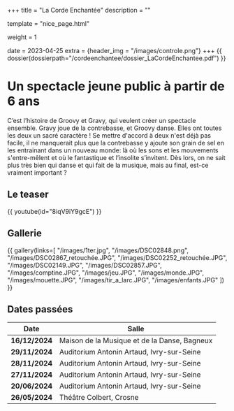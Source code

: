 +++
title = "La Corde Enchantée"
description = ""

template = "nice_page.html"

weight = 1

date = 2023-04-25
extra = {header_img = "/images/controle.png"}
+++
{{ dossier(dossierpath="/cordeenchantee/dossier_LaCordeEnchantee.pdf") }}




# Un spectacle jeune public à partir de 6 ans
 
C’est l’histoire de Groovy et Gravy, qui veulent créer un spectacle ensemble. 
Gravy joue de la contrebasse, et Groovy danse. Elles ont toutes les deux un sacré caractère ! Se mettre d'accord à deux n'est déjà pas facile, il ne manquerait plus que la contrebasse y ajoute son grain de sel en les entrainant dans un nouveau monde: là où les sons et les mouvements s'entre-mêlent et où le fantastique et l’insolite s’invitent. Dès lors, on ne sait plus très bien qui danse et qui fait de la musique, mais au final, est-ce vraiment important ?






## Le teaser

{{ youtube(id="8iqV9iY9gcE") }}


## Gallerie


{{ gallery(links=[
  "/images/1ter.jpg",
  "/images/DSC02848.png",
  "/images/DSC02867_retouchée.JPG",
  "/images/DSC02252_retouchée.JPG",
  "/images/DSC02149.JPG",
  "/images/DSC02857.JPG",
  "/images/comptine.JPG",
  "/images/jeu.JPG",
  "/images/monde.JPG",
  "/images/mouette.JPG",
  "/images/tir_a_larc.JPG",
  "/images/enfants.JPG"
]) }}


## Dates passées

|  Date  | Salle | 
|  ----  | ----- | 
| **16/12/2024** | Maison de la Musique et de la Danse, Bagneux | 
| **29/11/2024** | Auditorium Antonin Artaud, Ivry-sur-Seine | 
| **28/11/2024** | Auditorium Antonin Artaud, Ivry-sur-Seine | 
| **27/11/2024** | Auditorium Antonin Artaud, Ivry-sur-Seine | 
| **20/06/2024** | Auditorium Antonin Artaud, Ivry-sur-Seine | 
| **26/05/2024** | Théâtre Colbert, Crosne | 
 
